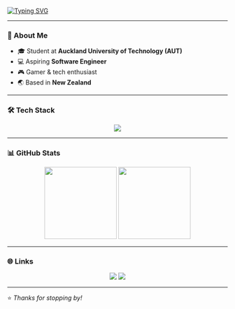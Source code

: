 <!-- Typing Animation -->
[![Typing SVG](https://readme-typing-svg.herokuapp.com?font=Fira+Code&size=28&duration=4000&pause=1000&color=00F7F7&center=true&vCenter=true&width=600&lines=Hello+World!;I'm+Daniel+Chu;Student+%7C+Developer+%7C+Gamer)](https://git.io/typing-svg)

---

### 👋 About Me
- 🎓 Student at **Auckland University of Technology (AUT)**
- 💻 Aspiring **Software Engineer**
- 🎮 Gamer & tech enthusiast
- 🌏 Based in **New Zealand**

---

### 🛠️ Tech Stack
<p align="center">
  <img src="https://skillicons.dev/icons?i=nextjs,tailwind,nodejs,ts,js,html,css" />
</p>

---

### 📊 GitHub Stats
<p align="center">
  <img src="https://github-readme-stats.vercel.app/api?username=dchu096&show_icons=true&theme=tokyonight" height="165"/>
  <img src="https://github-readme-stats.vercel.app/api/top-langs/?username=dchu096&layout=compact&theme=tokyonight" height="165"/>
</p>

---

### 🌐 Links
<p align="center">
  <a href="https://dchu096.me"><img src="https://img.shields.io/badge/Website-000000?style=for-the-badge&logo=vercel&logoColor=white" /></a>
  <a href="https://github.com/dchu096"><img src="https://img.shields.io/badge/GitHub-181717?style=for-the-badge&logo=github&logoColor=white" /></a>
</p>

---

⭐️ *Thanks for stopping by!*
